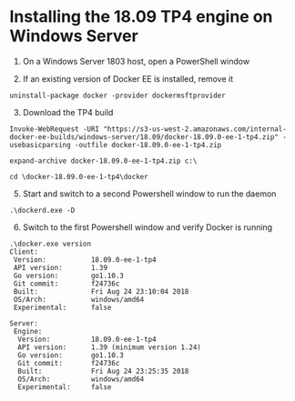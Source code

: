 # Installing the 18.09 TP4 engine on Windows Server

1. On a Windows Server 1803 host, open a PowerShell window

2. If an existing version of Docker EE is installed, remove it

`uninstall-package docker -provider dockermsftprovider`

3. Download the TP4 build

`Invoke-WebRequest -URI "https://s3-us-west-2.amazonaws.com/internal-docker-ee-builds/windows-server/18.09/docker-18.09.0-ee-1-tp4.zip" -usebasicparsing -outfile docker-18.09.0-ee-1-tp4.zip`

`expand-archive docker-18.09.0-ee-1-tp4.zip c:\`

`cd \docker-18.09.0-ee-1-tp4\docker`

5. Start and switch to a second Powershell window to run the daemon

`.\dockerd.exe -D`

6. Switch to the first Powershell window and verify Docker is running

```
.\docker.exe version
Client:
 Version:           18.09.0-ee-1-tp4
 API version:       1.39
 Go version:        go1.10.3
 Git commit:        f24736c
 Built:             Fri Aug 24 23:10:04 2018
 OS/Arch:           windows/amd64
 Experimental:      false

Server:
 Engine:
  Version:          18.09.0-ee-1-tp4
  API version:      1.39 (minimum version 1.24)
  Go version:       go1.10.3
  Git commit:       f24736c
  Built:            Fri Aug 24 23:25:35 2018
  OS/Arch:          windows/amd64
  Experimental:     false
  ```  
